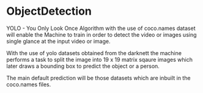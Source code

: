 # ObjectDetection
YOLO - You Only Look Once Algorithm with the use of coco.names dataset will enable the Machine to train in order to detect the video or images using single glance at the input video or image. 

With the use of yolo datasets obtained from the darknett the machine performs a task to split the image into 19 x 19 matrix sqaure images which later draws a bounding box to predict the object or a person.

The main default prediction will be those datasets which are inbuilt in the coco.names files.
